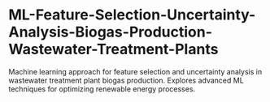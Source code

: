 # ML-Feature-Selection-Uncertainty-Analysis-Biogas-Production-Wastewater-Treatment-Plants
Machine learning approach for feature selection and uncertainty analysis in wastewater treatment plant biogas production. Explores advanced ML techniques for optimizing renewable energy processes.
